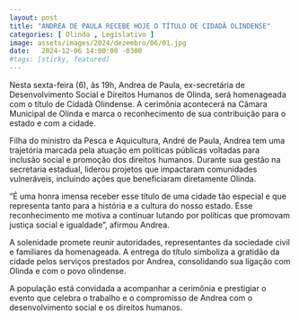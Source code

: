 ```yaml
---
layout: post
title: "ANDREA DE PAULA RECEBE HOJE O TÍTULO DE CIDADÃ OLINDENSE"
categories: [ Olinda , Legislativo ]
image: assets/images/2024/dezembro/06/01.jpg
date:   2024-12-06 14:00:00 -0300
#tags: [sticky, featured]
---
```

Nesta sexta-feira (6), às 19h, Andrea de Paula, ex-secretária de Desenvolvimento Social e Direitos Humanos de Olinda, será homenageada com o título de Cidadã Olindense. A cerimônia acontecerá na Câmara Municipal de Olinda e marca o reconhecimento de sua contribuição para o estado e com a cidade.

Filha do ministro da Pesca e Aquicultura, André de Paula, Andrea tem uma trajetória marcada pela atuação em políticas públicas voltadas para inclusão social e promoção dos direitos humanos. Durante sua gestão na secretaria estadual, liderou projetos que impactaram comunidades vulneráveis, incluindo ações que beneficiaram diretamente Olinda.

“É uma honra imensa receber esse título de uma cidade tão especial e que representa tanto para a história e a cultura do nosso estado. Esse reconhecimento me motiva a continuar lutando por políticas que promovam justiça social e igualdade”, afirmou Andrea.

A solenidade promete reunir autoridades, representantes da sociedade civil e familiares da homenageada. A entrega do título simboliza a gratidão da cidade pelos serviços prestados por Andrea, consolidando sua ligação com Olinda e com o povo olindense.

A população está convidada a acompanhar a cerimônia e prestigiar o evento que celebra o trabalho e o compromisso de Andrea com o desenvolvimento social e os direitos humanos.